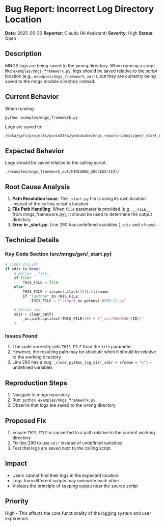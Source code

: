 # Bug Report: Incorrect Log Directory Location

**Date**: 2025-05-30
**Reporter**: Claude (AI Assistant)
**Severity**: High
**Status**: Open

## Description

MNGS logs are being saved to the wrong directory. When running a script like `examples/mngs_framework.py`, logs should be saved relative to the script location (e.g., `examples/mngs_framework_out/`), but they are currently being saved to the mngs module directory instead.

## Current Behavior

When running:
```bash
python examples/mngs_framework.py
```

Logs are saved to:
```
/data/gpfs/projects/punim2354/ywatanabe/mngs_repo/src/mngs/gen/_start_out/FINISHED_SUCCESS/{ID}/
```

## Expected Behavior

Logs should be saved relative to the calling script:
```
./examples/mngs_framework_out/FINISHED_SUCCESS/{ID}/
```

## Root Cause Analysis

1. **Path Resolution Issue**: The `_start.py` file is using its own location instead of the calling script's location
2. **File Path Handling**: When `file` parameter is provided (e.g., `__FILE__` from mngs_framework.py), it should be used to determine the output directory
3. **Error in _start.py**: Line 290 has undefined variables (`_sdir` and `sfname`)

## Technical Details

### Key Code Section (src/mngs/gen/_start.py)
```python
# Lines 271-287
if sdir is None:
    # Define __file__
    if file:
        THIS_FILE = file
    else:
        THIS_FILE = inspect.stack()[1].filename
        if "ipython" in THIS_FILE:
            THIS_FILE = f"/tmp/{_os.getenv('USER')}.py"

    # Define sdir
    sdir = clean_path(
        _os.path.splitext(THIS_FILE)[0] + f"_out/RUNNING/{ID}/"
    )
```

### Issues Found

1. The code correctly sets `THIS_FILE` from the `file` parameter
2. However, the resulting path may be absolute when it should be relative to the working directory
3. Line 290 has a bug: `_clear_python_log_dir(_sdir + sfname + "/")` - undefined variables

## Reproduction Steps

1. Navigate to mngs repository
2. Run: `python examples/mngs_framework.py`
3. Observe that logs are saved to the wrong directory

## Proposed Fix

1. Ensure `THIS_FILE` is converted to a path relative to the current working directory
2. Fix line 290 to use `sdir` instead of undefined variables
3. Test that logs are saved next to the calling script

## Impact

- Users cannot find their logs in the expected location
- Logs from different scripts may overwrite each other
- Violates the principle of keeping output near the source script

## Priority

High - This affects the core functionality of the logging system and user experience.